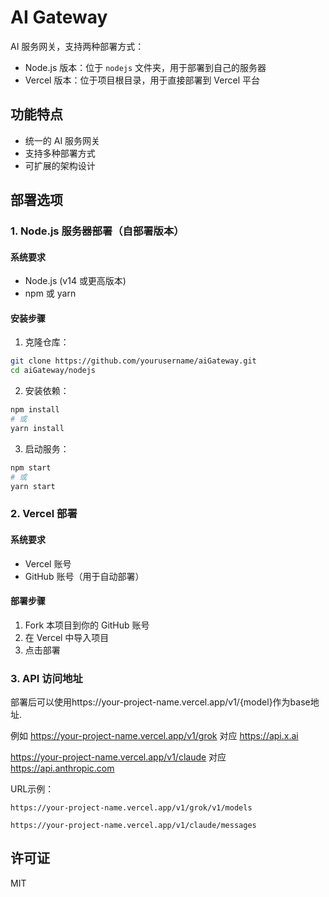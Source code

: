 # AI Gateway

AI 服务网关，支持两种部署方式：
- Node.js 版本：位于 `nodejs` 文件夹，用于部署到自己的服务器
- Vercel 版本：位于项目根目录，用于直接部署到 Vercel 平台

## 功能特点

- 统一的 AI 服务网关
- 支持多种部署方式
- 可扩展的架构设计

## 部署选项

### 1. Node.js 服务器部署（自部署版本）

#### 系统要求
- Node.js (v14 或更高版本)
- npm 或 yarn

#### 安装步骤
1. 克隆仓库：
```bash
git clone https://github.com/yourusername/aiGateway.git
cd aiGateway/nodejs
```

2. 安装依赖：
```bash
npm install
# 或
yarn install
```

3. 启动服务：
```bash
npm start
# 或
yarn start
```


### 2. Vercel 部署

#### 系统要求
- Vercel 账号
- GitHub 账号（用于自动部署）

#### 部署步骤
1. Fork 本项目到你的 GitHub 账号
2. 在 Vercel 中导入项目
3. 点击部署

### 3. API 访问地址
部署后可以使用https://your-project-name.vercel.app/v1/{model}作为base地址.

例如 https://your-project-name.vercel.app/v1/grok  对应  https://api.x.ai

https://your-project-name.vercel.app/v1/claude  对应  https://api.anthropic.com

URL示例：
```
https://your-project-name.vercel.app/v1/grok/v1/models

https://your-project-name.vercel.app/v1/claude/messages
```

## 许可证

MIT